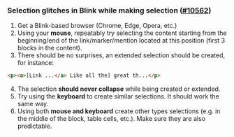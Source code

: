 ### Selection glitches in Blink while making selection ([#10562](https://github.com/ckeditor/ckeditor5/issues/10562))

1. Get a Blink-based browser (Chrome, Edge, Opera, etc.)
2. Using your **mouse**, repeatably try selecting the content starting from the beginning/end of the link/marker/mention located at this position (first 3 blocks in the content).
3. There should be no surprises, an extended selection should be created, for instance:

```html
<p><a>[Link ...</a> Like all the] great th...</p>
```

4. The selection **should never collapse** while being created or extended.
5. Try using the **keyboard** to create similar selections. It should work the same way.
5. Using both **mouse and keyboard** create other types selections (e.g. in the middle of the block, table cells, etc.). Make sure they are also predictable.
